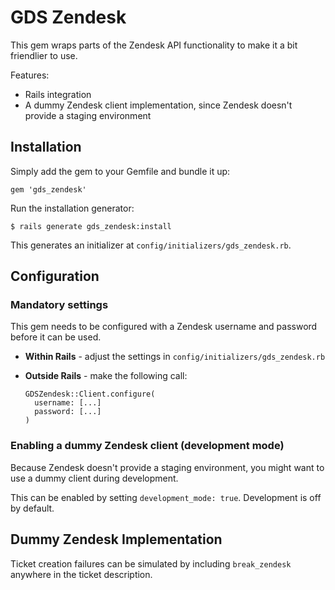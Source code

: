 # GDS Zendesk

This gem wraps parts of the Zendesk API functionality to make it a bit friendlier to use.

Features:

* Rails integration
* A dummy Zendesk client implementation, since Zendesk doesn't provide a staging environment

## Installation

Simply add the gem to your Gemfile and bundle it up:

    gem 'gds_zendesk'

Run the installation generator:

    $ rails generate gds_zendesk:install

This generates an initializer at `config/initializers/gds_zendesk.rb`.

## Configuration

### Mandatory settings

This gem needs to be configured with a Zendesk username and password before it can be used.

*  **Within Rails** - adjust the settings in `config/initializers/gds_zendesk.rb`
*  **Outside Rails** - make the following call:
   
   ```
   GDSZendesk::Client.configure(
     username: [...]
     password: [...]
   )
   ```

### Enabling a dummy Zendesk client (development mode)

Because Zendesk doesn't provide a staging environment, you might want to use a dummy client during development.

This can be enabled by setting `development_mode: true`. Development is off by default.

## Dummy Zendesk Implementation

Ticket creation failures can be simulated by including `break_zendesk` anywhere in the ticket description.